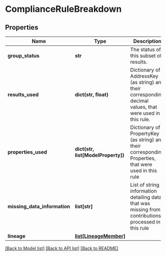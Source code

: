 # ComplianceRuleBreakdown


## Properties
Name | Type | Description | Notes
------------ | ------------- | ------------- | -------------
**group_status** | **str** | The status of this subset of results. | 
**results_used** | **dict(str, float)** | Dictionary of AddressKey (as string) and their corresponding decimal values, that were used in this rule. | 
**properties_used** | **dict(str, list[ModelProperty])** | Dictionary of PropertyKey (as string) and their corresponding Properties, that were used in this rule | 
**missing_data_information** | **list[str]** | List of string information detailing data that was missing from contributions processed in this rule | 
**lineage** | [**list[LineageMember]**](LineageMember.md) |  | 

[[Back to Model list]](../README.md#documentation-for-models) [[Back to API list]](../README.md#documentation-for-api-endpoints) [[Back to README]](../README.md)


